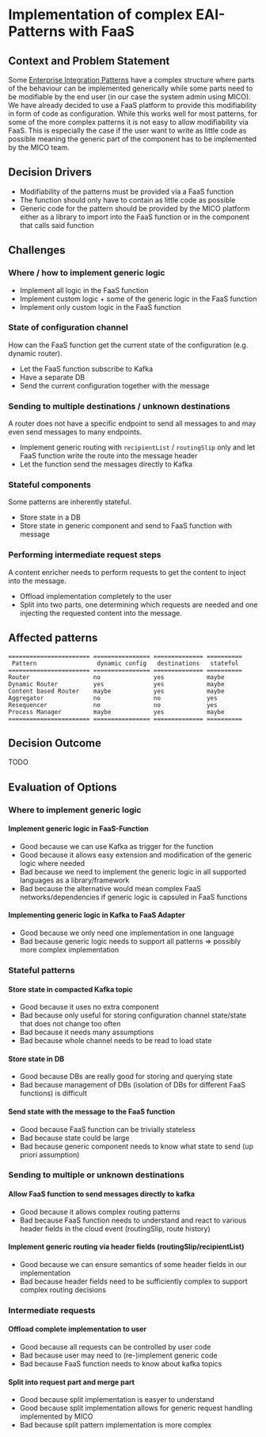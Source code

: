 # Implementation of complex EAI-Patterns with FaaS


## Context and Problem Statement

Some [Enterprise Integration Patterns](https://www.enterpriseintegrationpatterns.com) have a complex structure where parts of the behaviour can be implemented generically while some parts need to be modifiable by the end user (in our case the system admin using MICO).
We have already decided to use a FaaS platform to provide this modifiability in form of code as configuration.
While this works well for most patterns, for some of the more complex patterns it is not easy to allow modifiability via FaaS.
This is especially the case if the user want to write as little code as possible meaning the generic part of the component has to be implemented by the MICO team.

<!-- TODO reference other adrs -->


## Decision Drivers

* Modifiability of the patterns must be provided via a FaaS function
* The function should only have to contain as little code as possible
* Generic code for the pattern should be provided by the MICO platform either as a library to import into the FaaS function or in the component that calls said function


## Challenges

### Where / how to implement generic logic

* Implement all logic in the FaaS function
* Implement custom logic + some of the generic logic in the FaaS function
* Implement only custom logic in the FaaS function

### State of configuration channel

How can the FaaS function get the current state of the configuration (e.g. dynamic router).

* Let the FaaS function subscribe to Kafka
* Have a separate DB
* Send the current configuration together with the message

### Sending to multiple destinations / unknown destinations

A router does not have a specific endpoint to send all messages to and may even send messages to many endpoints.

* Implement generic routing with `recipientList` / `routingSlip` only and let FaaS function write the route into the message header
* Let the function send the messages directly to Kafka

### Stateful components

Some patterns are inherently stateful.

* Store state in a DB
* Store state in generic component and send to FaaS function with message

### Performing intermediate request steps

A content enricher needs to perform requests to get the content to inject into the message.

* Offload implementation completely to the user
* Split into two parts, one determining which requests are needed and one injecting the requested content into the message.


## Affected patterns

```eval_rst
======================= ================ ============== ==========
 Pattern                 dynamic config   destinations   stateful
======================= ================ ============== ==========
Router                  no               yes            maybe
Dynamic Router          yes              yes            maybe
Content based Router    maybe            yes            maybe
Aggregator              no               no             yes
Resequencer             no               no             yes
Process Manager         maybe            yes            maybe
======================= ================ ============== ==========
```

## Decision Outcome

TODO


## Evaluation of Options

### Where to implement generic logic

#### Implement generic logic in FaaS-Function

* Good because we can use Kafka as trigger for the function
* Good because it allows easy extension and modification of the generic logic where needed
* Bad because we need to implement the generic logic in all supported languages as a library/framework
* Bad because the alternative would mean complex FaaS networks/dependencies if generic logic is capsuled in FaaS functions

#### Implementing generic logic in Kafka to FaaS Adapter

* Good because we only need one implementation in one language
* Bad because generic logic needs to support all patterns => possibly more complex implementation

### Stateful patterns

#### Store state in compacted Kafka topic

* Good because it uses no extra component
* Bad because only useful for storing configuration channel state/state that does not change too often
* Bad because it needs many assumptions
* Bad because whole channel needs to be read to load state

#### Store state in DB

* Good because DBs are really good for storing and querying state
* Bad because management of DBs (isolation of DBs for different FaaS functions) is difficult

#### Send state with the message to the FaaS function

* Good because FaaS function can be trivially stateless
* Bad because state could be large
* Bad because generic component needs to know what state to send (up priori assumption)

### Sending to multiple or unknown destinations

#### Allow FaaS function to send messages directly to kafka

* Good because it allows complex routing patterns
* Bad because FaaS function needs to understand and react to various header fields in the cloud event (routingSlip, route history)

#### Implement generic routing via header fields (routingSlip/recipientList)

* Good because we can ensure semantics of some header fields in our implementation
* Bad because header fields need to be sufficiently complex to support complex routing decisions

### Intermediate requests

#### Offload complete implementation to user

* Good because all requests can be controlled by user code
* Bad because user may need to (re-)implement generic code
* Bad because FaaS function needs to know about kafka topics

#### Split into request part and merge part

* Good because split implementation is easyer to understand
* Good because split implementation allows for generic request handling implemented by MICO
* Bad because split pattern implementation is  more complex
